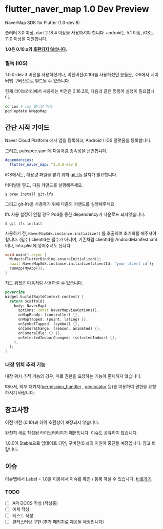# flutter_naver_map 1.0 Dev Preview

NaverMap SDK for Flutter (1.0-dev.8)

플러터 3.0 이상, dart 2.18.4 이상을 사용하셔야 합니다.
android는 5.1 이상, iOS는 11.0 이상을 지원합니다.

**1.0은 0.10.x와 [호환되지 않습니다](#참고사항).**

### 필독 (iOS)

1.0.0-dev.3 버전을 사용하셨거나, 이전버전(0.10)을 사용하셨던 분들은,
iOS에서 네이버맵 구버전으로 빌드될 수 있습니다.

현재 라이브러리에서 사용하는 버전은 3.16.2로, 다음과 같은 명령어 실행이 필요합니다.

``` bash
cd ios # ios 폴더로 이동
pod update NMapsMap
```

## 간단 시작 가이드

Naver Cloud Platform 에서 앱을 등록하고, Android / iOS 플랫폼을 등록합니다.

그리고, pubspec.yaml에 다음처럼 종속성을 선언합니다.

```yaml
dependencies:
  flutter_naver_map: ^1.0.0-dev.8
```

iOS에서는, 대용량 파일을 받기 위해 [git-lfs](https://git-lfs.github.com/) 설치가 필요합니다.

터미널을 열고, 다음 커맨드를 실행해주세요.

`$ brew install git-lfs`

그리고 git-lfs을 사용하기 위해 다음의 커맨드를 실행해주세요.

lfs 사용 설정이 안될 경우 Pod를 통한 dependency가 다운로드 되지않습니다.

`$ git lfs install`

사용하기 전, `NaverMapSdk.instance.initialize()` 를 호출하여 초기화를 해주셔야 합니다. (필수)
clientId는 필수가 아니며, 기존처럼 clientId를 AndroidManifest.xml이나, Info.plist에 넣어주셔도 됩니다.

```dart
void main() async {
  WidgetsFlutterBinding.ensureInitialized();
  await NaverMapSdk.instance.initialize(clientId: 'your client id');
  runApp(MyApp());
}
```

지도 위젯은 다음처럼 사용하실 수 있습니다.

```dart
@override
Widget build(BuildContext context) {
  return Scaffold(
    body: NaverMap(
      options: const NaverMapViewOptions(),
      onMapReady: (controller) {},
      onMapTapped: (point, latLng) {},
      onSymbolTapped: (symbol) {},
      onCameraChange: (reason, animated) {},
      onCameraIdle: () {},
      onSelectedIndoorChanged: (selectedIndoor) {},
    ),
  );
}
```

### 내장 위치 추적 기능

내장 위치 추적 기능의 경우, 따로 권한을 요청하는 기능이 존재하지 않습니다.

따라서, 외부 패키지([permission_handler](https://pub.dev/packages/permission_handler)
, [geolocator](https://pub.dev/packages/geolocator) 등)를 이용하여
권한을 요청하시기 바랍니다.

## 참고사항

이전 버전 (0.10)과 하위 호환성이 보장되지 않습니다.

완전히 새로 작성된 라이브러리이기 때문입니다. 이슈도 공유하지 않습니다.

1.0.0이 Stable으로 업데이트 되면, 구버전(0.x)의 지원이 중단될 예정입니다. 참고 바랍니다.

## 이슈

이슈탭에서 Label = 1.0을 이용해서 이슈를 확인 / 등록 하실 수
있습니다. [바로가기](https://github.com/note11g/flutter_naver_map/labels/1.0)

### TODO

- [ ] API DOCS 작성 (작성중)
- [ ] 예제 작성
- [ ] 테스트 작성
- [ ] 클러스터링 구현 (추가 패키지로 제공될 예정입니다)
